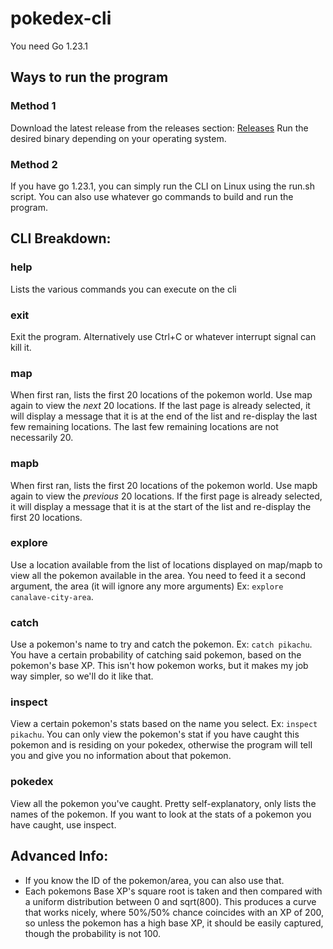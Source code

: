 # pokedex-cli

You need Go 1.23.1

## Ways to run the program
### Method 1
Download the latest release from the releases section: [Releases](https://github.com/navivan123/pokedex-cli/releases)
Run the desired binary depending on your operating system.

### Method 2
If you have go 1.23.1, you can simply run the CLI on Linux using the run.sh script.
You can also use whatever go commands to build and run the program.

## CLI Breakdown:

### help
Lists the various commands you can execute on the cli

### exit
Exit the program.  Alternatively use Ctrl+C or whatever interrupt signal can kill it.

### map
When first ran, lists the first 20 locations of the pokemon world. Use map again to view the *next* 20 locations. If the last page is already selected, it will display a message that it is at the end of the list and re-display the last few remaining locations.  The last few remaining locations are not necessarily 20.

### mapb
When first ran, lists the first 20 locations of the pokemon world. Use mapb again to view the *previous* 20 locations. If the first page is already selected, it will display a message that it is at the start of the list and re-display the first 20 locations.

### explore
Use a location available from the list of locations displayed on map/mapb to view all the pokemon available in the area. You need to feed it a second argument, the area (it will ignore any more arguments) Ex: `explore canalave-city-area`.

### catch
Use a pokemon's name to try and catch the pokemon. Ex: `catch pikachu`. You have a certain probability of catching said pokemon, based on the pokemon's base XP. This isn't how pokemon works, but it makes my job way simpler, so we'll do it like that.

### inspect
View a certain pokemon's stats based on the name you select. Ex: `inspect pikachu`. You can only view the pokemon's stat if you have caught this pokemon and is residing on your pokedex, otherwise the program will tell you and give you no information about that pokemon. 

### pokedex
View all the pokemon you've caught.  Pretty self-explanatory, only lists the names of the pokemon.  If you want to look at the stats of a pokemon you have caught, use inspect.

## Advanced Info:
- If you know the ID of the pokemon/area, you can also use that.
- Each pokemons Base XP's square root is taken and then compared with a uniform distribution between 0 and sqrt(800). This produces a curve that works nicely, where 50%/50% chance coincides with an XP of 200, so unless the pokemon has a high base XP, it should be easily captured, though the probability is not 100.

